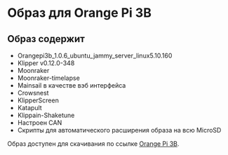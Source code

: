 # Образ для Orange Pi 3B
## Образ содержит
* Orangepi3b_1.0.6_ubuntu_jammy_server_linux5.10.160
* Klipper v0.12.0-348
* Moonraker
* Moonraker-timelapse
* Mainsail в качестве вэб интерфейса
* Crowsnest
* KlipperScreen
* Katapult
* Klippain-Shaketune
* Настроен CAN
* Скрипты для автоматического расширения образа на всю MicroSD

Образ доступен для скачивания по ссылке [Orange Pi 3B](https://mega.nz/file/iZhUja5S#ZvC6x_fPFhv65GwQLGQkiX5xp_iRCiZp3CLOHGuOD-M).

